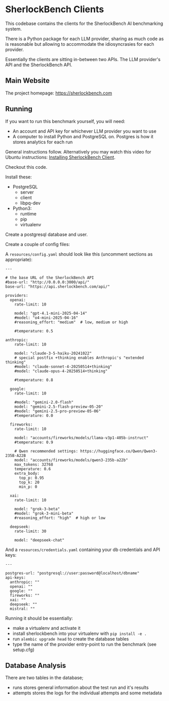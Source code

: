 # SherlockBench Clients

This codebase contains the clients for the SherlockBench AI benchmarking system.

There is a Python package for each LLM provider, sharing as much code as is
reasonable but allowing to accommodate the idiosyncrasies for each provider.

Essentially the clients are sitting in-between two APIs. The LLM provider's API
and the SherlockBench API.

## Main Website
The project homepage: https://sherlockbench.com

## Running
If you want to run this benchmark yourself, you will need:
- An account and API key for whichever LLM provider you want to use
- A computer to install Python and PostgreSQL on. Postgres is how it stores analytics for each run

General instructions follow. Alternatively you may watch this video for Ubuntu instructions: [Installing SherlockBench Client](https://youtu.be/qNIXQTtuFYs).

Checkout this code.

Install these:
- PostgreSQL
  - server
  - client
  - libpq-dev
- Python3:
  - runtime
  - pip
  - virtualenv

Create a postgresql database and user.

Create a couple of config files:

A `resources/config.yaml` should look like this (uncomment sections as appropriate):
```
---

# the base URL of the SherlockBench API
#base-url: "http://0.0.0.0:3000/api/"
base-url: "https://api.sherlockbench.com/api/"

providers:
  openai:
    rate-limit: 10

    model: "gpt-4.1-mini-2025-04-14"
    #model: "o4-mini-2025-04-16"
    #reasoning_effort: "medium"  # low, medium or high
    
    #temperature: 0.5

anthropic:
    rate-limit: 10

    model: "claude-3-5-haiku-20241022"
    # special postfix +thinking enables Anthropic's "extended thinking"
    #model: "claude-sonnet-4-20250514+thinking"
    #model: "claude-opus-4-20250514+thinking"
    
    #temperature: 0.8

  google:
    rate-limit: 10

    #model: "gemini-2.0-flash"
    model: "gemini-2.5-flash-preview-05-20"
    #model: "gemini-2.5-pro-preview-05-06"
    #temperature: 0.0

  fireworks:
    rate-limit: 10

    model: "accounts/fireworks/models/llama-v3p1-405b-instruct"
    #temperature: 0.9
    
    # Qwen recommended settings: https://huggingface.co/Qwen/Qwen3-235B-A22B
    model: "accounts/fireworks/models/qwen3-235b-a22b"
    max_tokens: 32768
    temperature: 0.6
    extra_body:
      top_p: 0.95
      top_k: 20
      min_p: 0

  xai:
    rate-limit: 10

    model: "grok-3-beta"
    #model: "grok-3-mini-beta"
    #reasoning_effort: "high"  # high or low

  deepseek:
    rate-limit: 30

    model: "deepseek-chat"

```

And a `resources/credentials.yaml` containing your db credentials and API keys:
```
---

postgres-url: "postgresql://user:password@localhost/dbname"
api-keys:
  anthropic: ""
  openai: ""
  google: ""
  fireworks: ""
  xai: ""
  deepseek: ""
  mistral: ""
```

Running it should be essentially:
- make a virtualenv and activate it
- install sherlockbench into your virtualenv with `pip install -e .`
- run `alembic upgrade head` to create the database tables
- type the name of the provider entry-point to run the benchmark (see setup.cfg)

## Database Analysis
There are two tables in the database;
- runs stores general information about the test run and it's results
- attempts stores the logs for the individual attempts and some metadata
